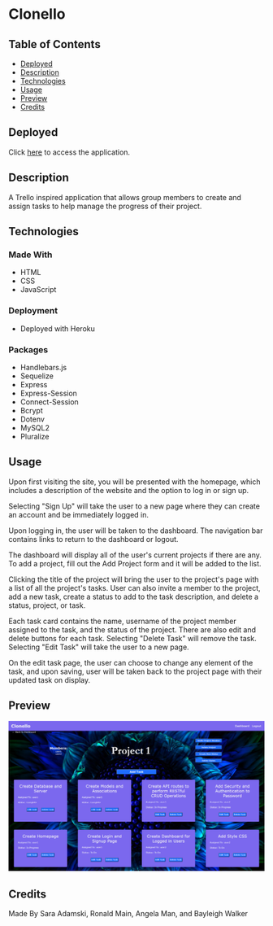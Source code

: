 # Clonello

## Table of Contents
* [Deployed](#deployed)
* [Description](#description)
* [Technologies](#technologies)
* [Usage](#usage)
* [Preview](#preview)
* [Credits](#credits)

## Deployed
Click [here](https://powerful-falls-76508.herokuapp.com/) to access the application.

## Description
A Trello inspired application that allows group members to create and assign tasks to help manage the progress of their project.

## Technologies
### Made With
* HTML
* CSS
* JavaScript

### Deployment
* Deployed with Heroku

### Packages
* Handlebars.js
* Sequelize
* Express
* Express-Session
* Connect-Session
* Bcrypt
* Dotenv
* MySQL2
* Pluralize

## Usage
Upon first visiting the site, you will be presented with the homepage, which includes a description of the website and the option to log in or sign up.

Selecting "Sign Up" will take the user to a new page where they can create an account and be immediately logged in.

Upon logging in, the user will be taken to the dashboard. The navigation bar contains links to return to the dashboard or logout.

The dashboard will display all of the user's current projects if there are any. To add a project, fill out the Add Project form and it will be added to the list.

Clicking the title of the project will bring the user to the project's page with a list of all the project's tasks. User can also invite a member to the project, add a new task, create a status to add to the task description, and delete a status, project, or task.

Each task card contains the name, username of the project member assigned to the task, and the status of the project. There are also edit and delete buttons for each task. Selecting "Delete Task" will remove the task. Selecting "Edit Task" will take the user to a new page.

On the edit task page, the user can choose to change any element of the task, and upon saving, user will be taken back to the project page with their updated task on display.

## Preview
![screenshot](public/images/screenshot.png)

## Credits
Made By Sara Adamski, Ronald Main, Angela Man, and Bayleigh Walker